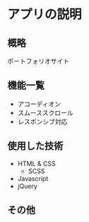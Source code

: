 # アプリの説明
## 概略
ポートフォリオサイト
## 機能一覧
- アコーディオン
- スムーススクロール
- レスポンシブ対応
## 使用した技術
- HTML & CSS
   - SCSS
- Javascript
- jQuery
## その他
